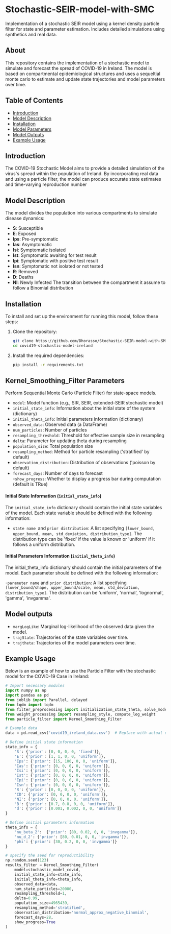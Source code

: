 # Stochastic-SEIR-model-with-SMC
Implementation of a stochastic SEIR model using a kernel density particle filter for state and parameter estimation. Includes detailed simulations using synthetics and real data.

## About
This repository contains the implementation of a stochastic model to simulate and forecast the spread of COVID-19 in Ireland. The model is based on compartmental epidemiological structures and uses a sequeltial monte carlo to estimate and update state trajectories and model parameters over time.

## Table of Contents
- [Introduction](#introduction)
- [Model Description](#model-description)
- [Installation](#installation)
- [Model Parameters](#model-parameters)
- [Model Outputs](#model-outputs)
- [Example Usage](#example-usage)

## Introduction
The COVID-19 Stochastic Model aims to provide a detailed simulation of the virus's spread within the population of Ireland. By incorporating real data and using a particle filter, the model can produce accurate state estimates and time-varying reproduction number

## Model Description
The model divides the population into various compartments to simulate disease dynamics:
- **S**: Susceptible
- **E**: Exposed
- **Ips**: Pre-symptomatic
- **Ias**: Asymptomatic
- **Isi**: Symptomatic isolated
- **Ist**: Symptomatic awaiting for test result
- **Ipi**: Symptomatic with positive test result
- **Isn**: Symptomatic not isolated or not tested
- **R**: Removed
- **D**: Deaths
- **NI**: Newly Infected
The transition between the compartment it assume to follow a Binomial distribution

## Installation
To install and set up the environment for running this model, follow these steps:

1. Clone the repository:
    ```bash
    git clone https://github.com/Dhorasso/Stochastic-SEIR-model-with-SMC.git
    cd covid19-stochastic-model-ireland
    ```
2. Install the required dependencies:
    ```bash
    pip install -r requirements.txt
    ```


##  Kernel_Smoothing_Filter Parameters

Perform Sequential Monte Carlo (Particle Filter) for state-space models.

- `model`: Model function (e.g., SIR, SEIR, extended-SEIR stochastic model)
- `initial_state_info`: Information about the initial state of the system  (dictionary)
- `initial_theta_info`: Initial parameters information  (dictionary)
- `observed_data`: Observed data (a DataFrame)
- `num_particles`: Number of particles 
- `resampling_threshold`: Threshold for effective sample size in resampling  
- `delta`: Parameter for updating theta during resampling  
- `population_size`: Total population size  
- `resampling_method`: Method for particle resampling ('stratified' by default)  
- `observation_distribution`: Distribution of observations ('poisson by default) 
- `forecast_days`: Number of days to forecast  
 -`show_progress`: Whether to display a progress bar during computation  (default is TRue)

#### Initial State Information (`initial_state_info`)

The `initial_state_info` dictionary should contain the initial state variables of the model. Each state variable should be defined with the following information:
- `state name `and  `prior distribution`: A list specifying `[lower_bound, upper_bound, mean, std_deviation, distribution_type]`. The distribution type can be 'fixed' if the value is known or 'uniform' if it follows a uniform distribution.
#### Initial Parameters Information (`initial_theta_info`)

 The initial_theta_info dictionary should contain the initial parameters of the model. Each parameter should be defined with the following information:

-`parameter name` and `prior distribution`: A list specifying `[lower_bound/shape, upper_bound/scale, mean, std_deviation, distribution_type]`. The distribution can be 'uniform',  'normal', 'lognormal', 'gamma', 'invgamma'.

##  Model outputs 
- `margLogLike`: Marginal log-likelihood of the observed data given the model.
- `trajState`: Trajectories of the state variables over time.
- `trajtheta`: Trajectories of the model parameters over time.

## Example Usage
Below is an example of how to use the Particle Filter with the stochastic model for the COVID-19 Case in Ireland:

```python
# Import necessary modules
import numpy as np
import pandas as pd
from joblib import Parallel, delayed
from tqdm import tqdm
from filter_preprocessing import initialization_state_theta, solve_model
from weight_processing import resampling_style, compute_log_weight
from particle_filter import Kernel_Smoothing_Filter

# Example data
data = pd.read_csv('covid19_ireland_data.csv')  # Replace with actual data file

# Define initial state information
state_info = {
    'S': {'prior': [0, 0, 0, 0, 'fixed']},
    'E': {'prior': [1, 1, 0, 0, 'uniform']},
    'Ips': {'prior': [15, 100, 0, 0, 'uniform']},
    'Ias': {'prior': [0, 0, 0, 0, 'uniform']},
    'Isi': {'prior': [0, 0, 0, 0, 'uniform']},
    'Ist': {'prior': [0, 0, 0, 0, 'uniform']},
    'Ipi': {'prior': [0, 0, 0, 0, 'uniform']},
    'Isn': {'prior': [0, 0, 0, 0, 'uniform']},
    'R': {'prior': [0, 0, 0, 0, 'uniform']},
    'CD': {'prior': [0, 0, 0, 0, 'uniform']},
    'NI': {'prior': [0, 0, 0, 0, 'uniform']},
    'B': {'prior': [0.7, 0.8, 0, 0, 'uniform']},
    'd': {'prior': [0.001, 0.002, 0, 0, 'uniform']}
}

# Define initial parameters information
theta_info = {
    'nu_beta_2':  {'prior': [80, 0.02, 0, 0, 'invgamma']},
    'nu_d_2': {'prior': [80, 0.01, 0, 0, 'invgamma']},
    'phi': {'prior': [30, 0.2, 0, 0, 'invgamma']}
}

# specify the seed for reproductibility
np.random.seed(123)
results_filter = Kernel_Smoothing_Filter(
    model=stochastic_model_covid, 
    initial_state_info=state_info, 
    initial_theta_info=theta_info,  
    observed_data=data, 
    num_state_particles=20000, 
    resampling_threshold=1, 
    delta=0.99, 
    population_size=4965439, 
    resampling_method='stratified', 
    observation_distribution='normal_approx_negative_binomial',
    forecast_days=28, 
    show_progress=True
)
```
